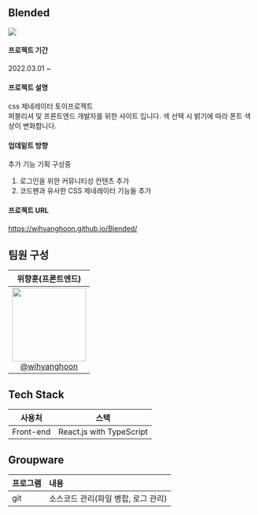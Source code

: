 ## Blended
<img src="https://user-images.githubusercontent.com/66665468/225890486-0d8e6401-7159-42d4-9ed7-418c0da6a223.jpg">

#### 프로젝트 기간
2022.03.01 ~ 

#### 프로젝트 설명
css 제네레이터 토이프로젝트<br />
퍼블리셔 및 프론트엔드 개발자를 위한 사이트 입니다.
색 선택 시 밝기에 따라 폰트 색상이 변화합니다.

#### 업데잍트 방향
추가 기능 기획 구상중
1. 로그인을 위한 커뮤니티성 컨텐츠 추가
2. 코드펜과 유사한 CSS 제네레이터 기능들 추가

#### 프로젝트 URL
https://wihyanghoon.github.io/Blended/

## 팀원 구성
| **위향훈(프론트엔드)** |
| :------: |
| [<img src="https://user-images.githubusercontent.com/66665468/221801579-e6654496-2ef9-47cc-b8be-be606858025b.jpg" width=150> <br/> @wihyanghoon](https://github.com/wihyanghoon) |

## Tech Stack
|사용처|스택|
|:---:|:---:|
|Front-end|React.js with TypeScript|

## Groupware
|프로그램|내용|
|:---|:---|
|git|소스코드 관리(파일 병합, 로그 관리)|
